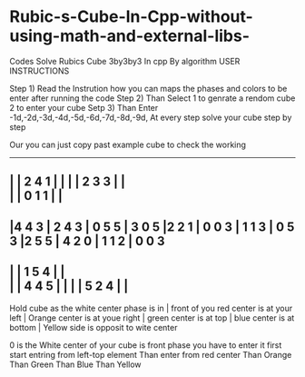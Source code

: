 # Rubic-s-Cube-In-Cpp-without-using-math-and-external-libs-
Codes Solve Rubics Cube 3by3by3 In cpp By algorithm 
USER INSTRUCTIONS 

Step 1) Read the Instrution how you can maps the phases and colors to be enter after running the code
Step 2) Than Select 1 to genrate a rendom cube 2 to enter your cube 
Setp 3) Than Enter -1d,-2d,-3d,-4d,-5d,-6d,-7d,-8d,-9d,
         At every step solve your cube step by step 

Our you can just copy past example cube to check the working 

---------------------------------
|      | 2 4 1 |       |
|      | 2 3 3 |       |   
|      | 0 1 1 |       |            
---------------------------------
|4 4 3 | 2 4 3 | 0 5 5 | 3 0 5
|2 2 1 | 0 0 3 | 1 1 3 | 0 5 3
|2 5 5 | 4 2 0 | 1 1 2 | 0 0 3
----------------------------------
|      | 1 5 4 |       |   
|      | 4 4 5 |       |
|      | 5 2 4 |       |
-----------------------------------
Hold cube as the white center phase is in
|     front of you red center is at your left
|       Orange center is at youe right
|         green  center is at top
|       blue   center  is at bottom
|     Yellow side is opposit  to wite center        
        
0 is the White center of your cube is front phase you have to enter it first start entring from left-top element
   Than enter from red center 
   Than Orange 
   Than Green 
   Than Blue 
   Than Yellow 





        
        
        
